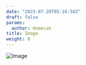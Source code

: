 ```yaml
---
date: "2023-07-20T05:16:58Z"
draft: false
params:
  author: Homecat
title: Image
weight: 8
---
```


![Image](https://cn.bing.com/th?id=OHR.Borovets_ZH-CN5914681811_1920x1200.jpg&rf=LaDigue_1920x1200.jpg "Description of Image")

